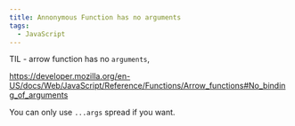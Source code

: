 ```yaml
---
title: Annonymous Function has no arguments
tags:
  - JavaScript
---
```


TIL - arrow function has no `arguments`, 

https://developer.mozilla.org/en-US/docs/Web/JavaScript/Reference/Functions/Arrow_functions#No_binding_of_arguments

You can only use `...args` spread if you want.
